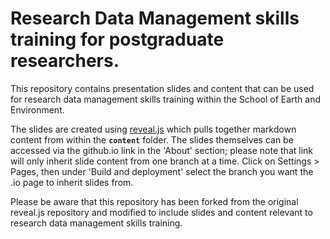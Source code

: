# Research Data Management skills training for postgraduate researchers.

This repository contains presentation slides and content that can be used for research data management skills training within the School of Earth and Environment. 

The slides are created using [reveal.js](https://revealjs.com) which pulls together markdown content from within the **`content`** folder. The slides themselves can be accessed via the github.io link in the 'About' section; please note that link will only inherit slide content from one branch at a time. Click on Settings > Pages, then under 'Build and deployment' select the branch you want the .io page to inherit slides from.

Please be aware that this repository has been forked from the original reveal.js repository and modified to include slides and content relevant to research data management skills training.




